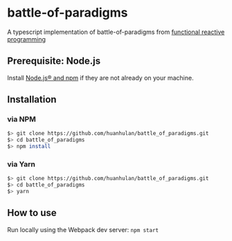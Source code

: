 # battle-of-paradigms

A typescript implementation of battle-of-paradigms from [functional reactive programming](https://www.amazon.com/Functional-Reactive-Programming-Stephen-Blackheath/dp/1633430103)

## Prerequisite: Node.js

Install [Node.js® and npm](https://nodejs.org/en/download/current/) if they are not already on your machine.

## Installation

### via NPM
```bash
$> git clone https://github.com/huanhulan/battle_of_paradigms.git
$> cd battle_of_paradigms
$> npm install
```

### via Yarn
```bash
$> git clone https://github.com/huanhulan/battle_of_paradigms.git
$> cd battle_of_paradigms
$> yarn
```

## How to use

Run locally using the Webpack dev server: `npm start`
